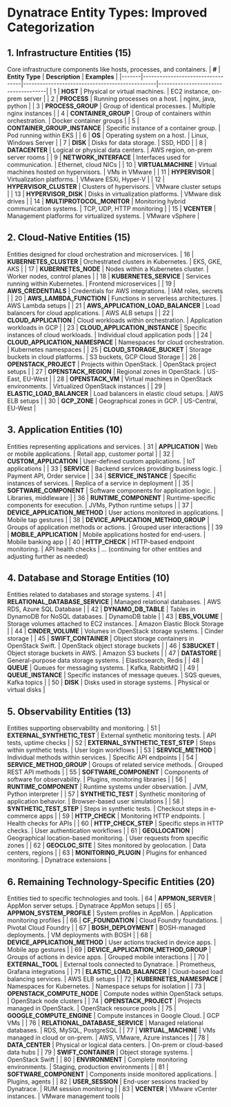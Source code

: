
# Dynatrace Entity Types: Improved Categorization
## 1. Infrastructure Entities (15)
Core infrastructure components like hosts, processes, and containers.
| **#** | **Entity Type**                  | **Description**                                | **Examples**                       |
|-------|----------------------------------|------------------------------------------------|-------------------------------------|
| 1     | **HOST**                         | Physical or virtual machines.                  | EC2 instance, on-prem server       |
| 2     | **PROCESS**                      | Running processes on a host.                   | nginx, java, python                |
| 3     | **PROCESS_GROUP**                | Group of identical processes.                  | Multiple nginx instances           |
| 4     | **CONTAINER_GROUP**              | Group of containers within orchestration.      | Docker container groups            |
| 5     | **CONTAINER_GROUP_INSTANCE**     | Specific instance of a container group.        | Pod running within EKS             |
| 6     | **OS**                           | Operating system on a host.                    | Linux, Windows Server              |
| 7     | **DISK**                         | Disks for data storage.                        | SSD, HDD                           |
| 8     | **DATACENTER**                   | Logical or physical data centers.              | AWS region, on-prem server rooms   |
| 9     | **NETWORK_INTERFACE**            | Interfaces used for communication.             | Ethernet, cloud NICs               |
| 10    | **VIRTUALMACHINE**               | Virtual machines hosted on hypervisors.        | VMs in VMware                      |
| 11    | **HYPERVISOR**                   | Virtualization platforms.                      | VMware ESXi, Hyper-V               |
| 12    | **HYPERVISOR_CLUSTER**           | Clusters of hypervisors.                       | VMware cluster setups              |
| 13    | **HYPERVISOR_DISK**              | Disks in virtualization platforms.             | VMware disk drives                 |
| 14    | **MULTIPROTOCOL_MONITOR**        | Monitoring hybrid communication systems.       | TCP, UDP, HTTP monitoring          |
| 15    | **VCENTER**                      | Management platforms for virtualized systems.  | VMware vSphere                     |
## 2. Cloud-Native Entities (15)
Entities designed for cloud orchestration and microservices.
| 16    | **KUBERNETES_CLUSTER**           | Orchestrated clusters in Kubernetes.           | EKS, GKE, AKS                      |
| 17    | **KUBERNETES_NODE**              | Nodes within a Kubernetes cluster.             | Worker nodes, control planes       |
| 18    | **KUBERNETES_SERVICE**           | Services running within Kubernetes.            | Frontend microservices             |
| 19    | **AWS_CREDENTIALS**              | Credentials for AWS integrations.              | IAM roles, secrets                 |
| 20    | **AWS_LAMBDA_FUNCTION**          | Functions in serverless architectures.         | AWS Lambda setups                  |
| 21    | **AWS_APPLICATION_LOAD_BALANCER** | Load balancers for cloud applications.         | AWS ALB setups                     |
| 22    | **CLOUD_APPLICATION**            | Cloud workloads within orchestration.          | Application workloads in GCP       |
| 23    | **CLOUD_APPLICATION_INSTANCE**   | Specific instances of cloud workloads.         | Individual cloud application pods  |
| 24    | **CLOUD_APPLICATION_NAMESPACE**  | Namespaces for cloud orchestration.            | Kubernetes namespaces              |
| 25    | **CLOUD_STORAGE_BUCKET**         | Storage buckets in cloud platforms.            | S3 buckets, GCP Cloud Storage      |
| 26    | **OPENSTACK_PROJECT**            | Projects within OpenStack.                     | OpenStack project setups           |
| 27    | **OPENSTACK_REGION**             | Regional zones in OpenStack.                   | US-East, EU-West                   |
| 28    | **OPENSTACK_VM**                 | Virtual machines in OpenStack environments.    | Virtualized OpenStack instances    |
| 29    | **ELASTIC_LOAD_BALANCER**        | Load balancers in elastic cloud setups.        | AWS ELB setups                     |
| 30    | **GCP_ZONE**                     | Geographical zones in GCP.                     | US-Central, EU-West                |
## 3. Application Entities (10)
Entities representing applications and services.
| 31    | **APPLICATION**                  | Web or mobile applications.                    | Retail app, customer portal        |
| 32    | **CUSTOM_APPLICATION**           | User-defined custom applications.              | IoT applications                   |
| 33    | **SERVICE**                      | Backend services providing business logic.     | Payment API, Order service         |
| 34    | **SERVICE_INSTANCE**             | Specific instances of services.                | Replica of a service in deployment |
| 35    | **SOFTWARE_COMPONENT**           | Software components for application logic.     | Libraries, middleware              |
| 36    | **RUNTIME_COMPONENT**            | Runtime-specific components for execution.     | JVMs, Python runtime setups        |
| 37    | **DEVICE_APPLICATION_METHOD**    | User actions monitored in applications.        | Mobile tap gestures                |
| 38    | **DEVICE_APPLICATION_METHOD_GROUP** | Groups of application methods or actions.      | Grouped user interactions          |
| 39    | **MOBILE_APPLICATION**           | Mobile applications hosted for end-users.      | Mobile banking app                 |
| 40    | **HTTP_CHECK**                   | HTTP-based endpoint monitoring.                | API health checks                  |
... (continuing for other entities and adjusting further as needed)
## 4. Database and Storage Entities (10)
Entities related to databases and storage systems.
| 41    | **RELATIONAL_DATABASE_SERVICE**  | Managed relational databases.                  | AWS RDS, Azure SQL Database        |
| 42    | **DYNAMO_DB_TABLE**              | Tables in DynamoDB for NoSQL databases.        | DynamoDB table                     |
| 43    | **EBS_VOLUME**                   | Storage volumes attached to EC2 instances.     | Amazon Elastic Block Storage       |
| 44    | **CINDER_VOLUME**                | Volumes in OpenStack storage systems.          | Cinder storage                     |
| 45    | **SWIFT_CONTAINER**              | Object storage containers in OpenStack Swift.  | OpenStack object storage buckets   |
| 46    | **S3BUCKET**                     | Object storage buckets in AWS.                 | Amazon S3 buckets                  |
| 47    | **DATASTORE**                    | General-purpose data storage systems.          | Elasticsearch, Redis               |
| 48    | **QUEUE**                        | Queues for messaging systems.                  | Kafka, RabbitMQ                    |
| 49    | **QUEUE_INSTANCE**               | Specific instances of message queues.          | SQS queues, Kafka topics           |
| 50    | **DISK**                         | Disks used in storage systems.                 | Physical or virtual disks          |
## 5. Observability Entities (13)
Entities supporting observability and monitoring.
| 51    | **EXTERNAL_SYNTHETIC_TEST**      | External synthetic monitoring tests.           | API tests, uptime checks           |
| 52    | **EXTERNAL_SYNTHETIC_TEST_STEP** | Steps within synthetic tests.                  | User login workflows               |
| 53    | **SERVICE_METHOD**               | Individual methods within services.            | Specific API endpoints             |
| 54    | **SERVICE_METHOD_GROUP**         | Groups of related service methods.             | Grouped REST API methods           |
| 55    | **SOFTWARE_COMPONENT**           | Components of software for observability.      | Plugins, monitoring libraries      |
| 56    | **RUNTIME_COMPONENT**            | Runtime systems under observation.             | JVM, Python interpreter            |
| 57    | **SYNTHETIC_TEST**               | Synthetic monitoring of application behavior.  | Browser-based user simulations     |
| 58    | **SYNTHETIC_TEST_STEP**          | Steps in synthetic tests.                      | Checkout steps in e-commerce apps  |
| 59    | **HTTP_CHECK**                   | Monitoring HTTP endpoints.                     | Health checks for APIs             |
| 60    | **HTTP_CHECK_STEP**              | Specific steps in HTTP checks.                 | User authentication workflows      |
| 61    | **GEOLLOCATION**                 | Geographical location-based monitoring.        | User requests from specific zones  |
| 62    | **GEOCLOC_SITE**                 | Sites monitored by geolocation.                | Data centers, regions              |
| 63    | **MONITORING_PLUGIN**            | Plugins for enhanced monitoring.               | Dynatrace extensions               |
## 6. Remaining Technology-Specific Entities (20)
Entities tied to specific technologies and tools.
| 64    | **APPMON_SERVER**                | AppMon server setups.                          | Dynatrace AppMon setups            |
| 65    | **APPMON_SYSTEM_PROFILE**        | System profiles in AppMon.                     | Application monitoring profiles    |
| 66    | **CF_FOUNDATION**                | Cloud Foundry foundations.                     | Pivotal Cloud Foundry              |
| 67    | **BOSH_DEPLOYMENT**              | BOSH-managed deployments.                      | VM deployments with BOSH           |
| 68    | **DEVICE_APPLICATION_METHOD**    | User actions tracked in device apps.           | Mobile app gestures                |
| 69    | **DEVICE_APPLICATION_METHOD_GROUP** | Groups of actions in device apps.              | Grouped mobile interactions        |
| 70    | **EXTERNAL_TOOL**                | External tools connected to Dynatrace.         | Prometheus, Grafana integrations   |
| 71    | **ELASTIC_LOAD_BALANCER**        | Cloud-based load balancing services.           | AWS ELB setups                     |
| 72    | **KUBERNETES_NAMESPACE**         | Namespaces for Kubernetes.                     | Namespace setups for isolation     |
| 73    | **OPENSTACK_COMPUTE_NODE**       | Compute nodes within OpenStack setups.         | OpenStack node clusters            |
| 74    | **OPENSTACK_PROJECT**            | Projects managed in OpenStack.                 | OpenStack resource pools           |
| 75    | **GOOGLE_COMPUTE_ENGINE**        | Compute instances in Google Cloud.             | GCP VMs                            |
| 76    | **RELATIONAL_DATABASE_SERVICE**  | Managed relational databases.                  | RDS, MySQL, PostgreSQL             |
| 77    | **VIRTUAL_MACHINE**              | VMs managed in cloud or on-prem.               | AWS, VMware, Azure instances       |
| 78    | **DATA_CENTER**                  | Physical or logical data centers.              | On-prem or cloud-based data hubs   |
| 79    | **SWIFT_CONTAINER**              | Object storage systems.                        | OpenStack Swift                    |
| 80    | **ENVIRONMENT**                  | Complete monitoring environments.              | Staging, production environments   |
| 81    | **SOFTWARE_COMPONENT**           | Components inside monitored applications.      | Plugins, agents                    |
| 82    | **USER_SESSION**                 | End-user sessions tracked by Dynatrace.        | RUM session monitoring             |
| 83    | **VCENTER**                      | VMware vCenter instances.                      | VMware management tools            |